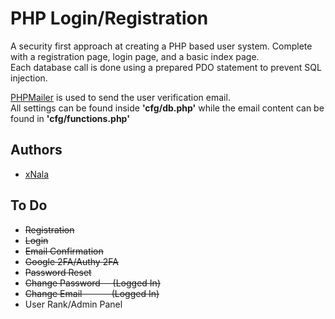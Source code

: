 
# PHP Login/Registration




A security first approach at creating a PHP based user system. Complete with a registration page, login page, and a basic index page.  
Each database call is done using a prepared PDO statement to prevent SQL injection.  

[PHPMailer](https://github.com/PHPMailer/PHPMailer) is used to send the user verification email.  
All settings can be found inside **'cfg/db.php'** while the email content can be found in **'cfg/functions.php'**


## Authors

- [xNala](https://github.com/xNala/)


## To Do

- ~~Registration~~
- ~~Login~~
- ~~Email Confirmation~~
- ~~Google 2FA/Authy 2FA~~
- ~~Password Reset~~
- ~~Change Password &nbsp; &nbsp;  (Logged In)~~
- ~~Change Email &nbsp;&nbsp; &nbsp; &nbsp; &nbsp; &nbsp;   (Logged In)~~
- User Rank/Admin Panel

